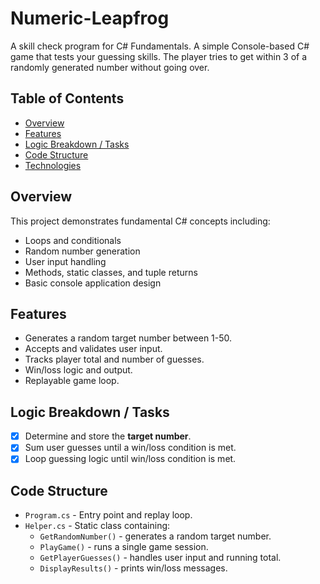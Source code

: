 # Numeric-Leapfrog
A skill check program for C# Fundamentals.
A simple Console-based C# game that tests your guessing skills.
The player tries to get within 3 of a randomly generated number without going over.

## Table of Contents
- [Overview](#overview)
- [Features](#features)
- [Logic Breakdown / Tasks](#logic-breakdown--tasks)
- [Code Structure](#code-structure)
- [Technologies](#technologies)

## Overview
This project demonstrates fundamental C# concepts including:
- Loops and conditionals
- Random number generation
- User input handling
- Methods, static classes, and tuple returns
- Basic console application design

## Features
- Generates a random target number between 1-50.
- Accepts and validates user input.
- Tracks player total and number of guesses.
- Win/loss logic and output.
- Replayable game loop.

## Logic Breakdown / Tasks 
- [x] Determine and store the **target number**.
- [x] Sum user guesses until a win/loss condition is met.
- [x] Loop guessing logic until win/loss condition is met.

## Code Structure
- `Program.cs` - Entry point and replay loop.
- `Helper.cs` - Static class containing:
    - `GetRandomNumber()` - generates a random target number.
	- `PlayGame()` - runs a single game session.
	- `GetPlayerGuesses()` - handles user input and running total.
	- `DisplayResults()` - prints win/loss messages.